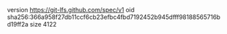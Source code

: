 version https://git-lfs.github.com/spec/v1
oid sha256:366a958f27db11ccf6cb23efbc4fbd7192452b945dfff98188565716bd19ff2a
size 4122
